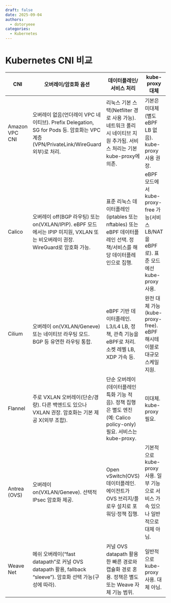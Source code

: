 ```yaml
---
draft: false
date: 2025-09-04
authors:
  - dotoryeee
categories:
  - Kubernetes
---
```

# Kubernetes CNI 비교

|CNI|오버레이/암호화 옵션|데이터플레인/서비스 처리|kube-proxy 대체|
|----|----------------|---------------------|---------------|
|Amazon VPC CNI|오버레이 없음(언더레이 VPC 네이티브). Prefix Delegation, SG for Pods 등. 암호화는 VPC 계층(VPN/PrivateLink/WireGuard 외부)로 처리. |리눅스 기본 스택(Netfilter 경로 사용 가능). 네트워크 폴리시 네이티브 지원 추가됨. 서비스 처리는 기본 kube-proxy에 의존. |기본은 미대체(별도 eBPF LB 없음). kube-proxy 사용 권장. |
|Calico|오버레이 off(BGP 라우팅) 또는 on(VXLAN/IPIP). eBPF 모드에서는 IPIP 미지원, VXLAN 또는 비오버레이 권장. WireGuard로 암호화 가능. |표준 리눅스 데이터플레인(iptables 또는 nftables) 또는 eBPF 데이터플레인 선택. 정책/서비스를 해당 데이터플레인으로 집행. |eBPF 모드에서 kube-proxy-free 가능(서비스 LB/NAT을 eBPF로). 표준 모드에선 kube-proxy 사용. |
|Cilium|오버레이 on(VXLAN/Geneve) 또는 네이티브 라우팅 모드. BGP 등 유연한 라우팅 통합. |eBPF 기반 데이터플레인. L3/L4 LB, 정책, 관측 기능을 eBPF로 처리. 소켓 레벨 LB, XDP 가속 등. |완전 대체 가능(kube-proxy-free). eBPF 해시테이블로 대규모 스케일 지원. |
|Flannel|주로 VXLAN 오버레이(단순/경량). 다른 백엔드도 있으나 VXLAN 권장. 암호화는 기본 제공 X(외부 조합). |단순 오버레이(데이터플레인 특화 기능 적음). 정책 집행은 별도 엔진(예: Calico policy-only) 필요. 서비스는 kube-proxy. |미대체. kube-proxy 필요. |
|Antrea (OVS)|오버레이 on(VXLAN/Geneve). 선택적 IPsec 암호화 제공. |Open vSwitch(OVS) 데이터플레인. 에이전트가 OVS 브리지/플로우 설치로 포워딩·정책 집행. |기본적으로 kube-proxy 사용. 일부 기능으로 서비스 가속 있으나 일반적으로 대체 아님. |
|Weave Net|메쉬 오버레이(“fast datapath”로 커널 OVS datapath 활용, fallback “sleeve”). 암호화 선택 가능(구성에 따라). |커널 OVS datapath 활용한 빠른 경로와 캡슐화 경로 혼용. 정책은 별도 또는 Weave 자체 기능 범위. |일반적으로 kube-proxy 사용. 대체 아님. |

<!-- more -->

